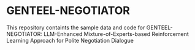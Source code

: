 # GENTEEL-NEGOTIATOR
This repository containts the sample data and code for GENTEEL-NEGOTIATOR: LLM-Enhanced Mixture-of-Experts-based Reinforcement Learning Approach for Polite Negotiation Dialogue
